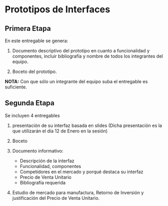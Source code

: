 # Prototipos de Interfaces

## Primera Etapa

En este entregable se genera:

1. Documento descriptivo del prototipo en cuanto a funcionalidad y componentes, incluir bibliografía y nombre de todos los integrantes del equipo.

2. Boceto del prototipo. 

**NOTA:** Con que sólo un integrante del equipo suba el entregable es suficiente.


## Segunda Etapa

Se incluyen 4 entregables

1. presentación de su interfaz basada en slides (Dicha presentación es la que utilizarán el día 12 de Enero en la sesión)

2. Boceto

3. Documento informativo: 
    - Descripción de la interfaz
    - Funcionalidad, componentes
    - Competidores en el mercado y porqué destaca su interfaz
    - Precio de Venta Unitario
    - Bibliografía requerida

4. Estudio de mercado para manufactura, Retorno de Inversión y justificación del Precio de Venta Unitario.